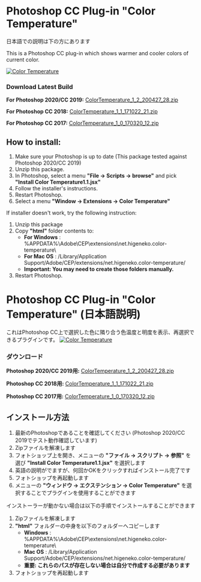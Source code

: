 # Photoshop CC Plug-in "Color Temperature"

日本語での説明は下の方にあります

This is a Photoshop CC plug-in which shows warmer and cooler colors of current color.

[![Color Temperature](https://img.youtube.com/vi/-Vlcr0r4wq4/0.jpg)](https://www.youtube.com/watch?v=-Vlcr0r4wq4)

### Download Latest Build

**For Photoshop 2020/CC 2019:** [ColorTemperature_1_2_200427_28.zip](https://github.com/Higeneko9/ColorTemperature/raw/master/dist/ColorTemperature_1_2_200427_28.zip)

**For Photoshop CC 2018:** [ColorTemperature_1_1_171022_21.zip](https://github.com/Higeneko9/ColorTemperature/raw/master/dist/ColorTemperature_1_1_171022_21.zip)

**For Photoshop CC 2017:** [ColorTemperature_1_0_170320_12.zip](https://github.com/Higeneko9/ColorTemperature/raw/master/dist/ColorTemperature_1_0_170320_12.zip)

## How to install:
1. Make sure your Photoshop is up to date (This package tested against Photoshop 2020/CC 2019)
2. Unzip this package.
2. In Photoshop, select a menu **"File -> Scripts -> browse"** and pick **"Install Color Temperature1.1.jsx"**
3. Follow the installer's instructions.
4. Restart Photoshop.
5. Select a menu **"Window -> Extensions -> Color Temperature"**

If installer doesn't work, try the following instruction:
1. Unzip this package
2. Copy **"html"** folder contents to:
    - **For Windows** : %APPDATA%\Adobe\CEP\extensions\net.higeneko.color-temperature\
    - **For Mac OS** : /Library/Application Support/Adobe/CEP/extensions/net.higeneko.color-temperature/
    - **Important: You may need to create those folders manually.**
3. Restart Photoshop.


# Photoshop CC Plug-in "Color Temperature" (日本語説明)

これはPhotoshop CC上で選択した色に隣り合う色温度と明度を表示、再選択できるプラグインです。
[![Color Temperature](https://img.youtube.com/vi/-Vlcr0r4wq4/0.jpg)](https://www.youtube.com/watch?v=-Vlcr0r4wq4)

### ダウンロード

**Photoshop 2020/CC 2019用:** [ColorTemperature_1_2_200427_28.zip](https://github.com/Higeneko9/ColorTemperature/raw/master/dist/ColorTemperature_1_2_200427_28.zip)

**Photoshop CC 2018用:** [ColorTemperature_1_1_171022_21.zip](https://github.com/Higeneko9/ColorTemperature/raw/master/dist/ColorTemperature_1_1_171022_21.zip)

**Photoshop CC 2017用:** [ColorTemperature_1_0_170320_12.zip](https://github.com/Higeneko9/ColorTemperature/raw/master/dist/ColorTemperature_1_0_170320_12.zip)

## インストール方法
1. 最新のPhotoshopであることを確認してください (Photoshop 2020/CC 2019でテスト動作確認しています)
2. Zipファイルを解凍します
2. フォトショップ上を開き、メニューの **"ファイル -> スクリプト -> 参照"** を選び **"Install Color Temperature1.1.jsx"** を選択します
3. 英語の説明がでますが、何回かOKをクリックすればインストール完了です
4. フォトショップを再起動します
5. メニューの **"ウィンドウ -> エクステンション -> Color Temperature"** を選択することでプラグインを使用することができます

インストーラーが動かない場合は以下の手順でインストールすることができます
1. Zipファイルを解凍します
2. **"html"** フォルダーの中身を以下のフォルダーへコピーします
    - **Windows** : %APPDATA%\Adobe\CEP\extensions\net.higeneko.color-temperature\
    - **Mac OS** : /Library/Application Support/Adobe/CEP/extensions/net.higeneko.color-temperature/
    - **重要: これらのパスが存在しない場合は自分で作成する必要があります**
3. フォトショップを再起動します
